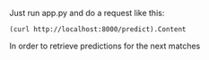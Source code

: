 Just run app.py and do a request like this:

    (curl http://localhost:8000/predict).Content

In order to retrieve predictions for the next matches
